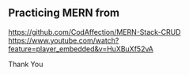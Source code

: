 ## Practicing MERN from
https://github.com/CodAffection/MERN-Stack-CRUD
https://www.youtube.com/watch?feature=player_embedded&v=HuXBuXf52vA

Thank You